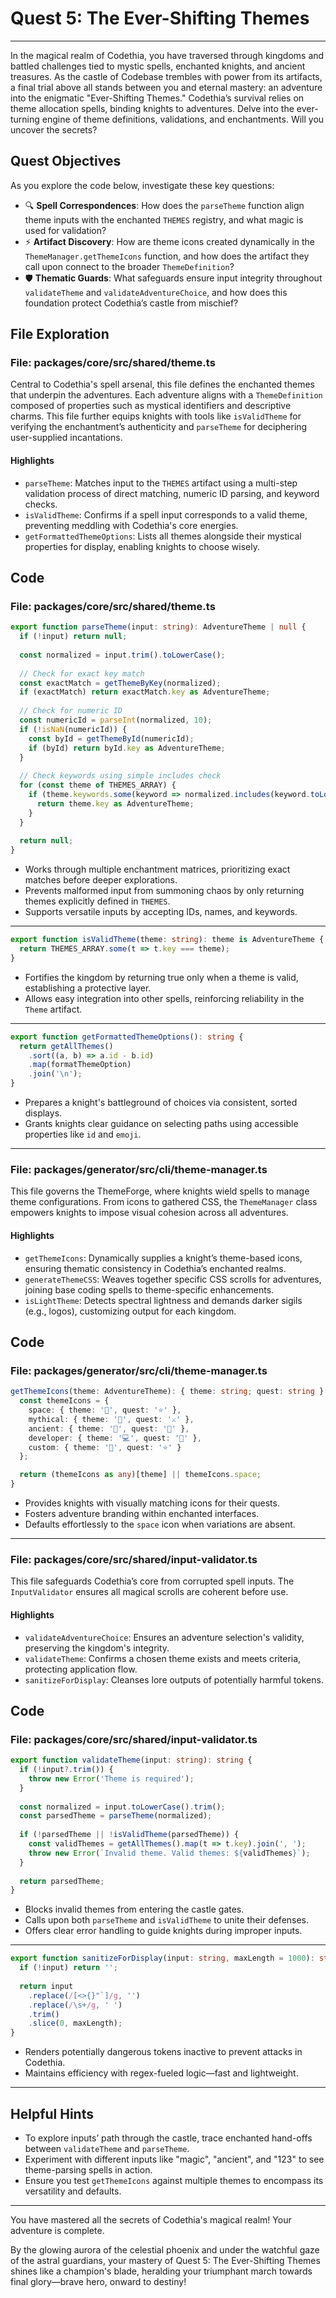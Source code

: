 # Quest 5: The Ever-Shifting Themes  
---  
In the magical realm of Codethia, you have traversed through kingdoms and battled challenges tied to mystic spells, enchanted knights, and ancient treasures. As the castle of Codebase trembles with power from its artifacts, a final trial above all stands between you and eternal mastery: an adventure into the enigmatic "Ever-Shifting Themes." Codethia’s survival relies on theme allocation spells, binding knights to adventures. Delve into the ever-turning engine of theme definitions, validations, and enchantments. Will you uncover the secrets?

## Quest Objectives  
As you explore the code below, investigate these key questions:  
- 🔍 **Spell Correspondences**: How does the `parseTheme` function align theme inputs with the enchanted `THEMES` registry, and what magic is used for validation?  
- ⚡ **Artifact Discovery**: How are theme icons created dynamically in the `ThemeManager.getThemeIcons` function, and how does the artifact they call upon connect to the broader `ThemeDefinition`?  
- 🛡️ **Thematic Guards**: What safeguards ensure input integrity throughout `validateTheme` and `validateAdventureChoice`, and how does this foundation protect Codethia’s castle from mischief?  

## File Exploration  
### File: packages/core/src/shared/theme.ts  
Central to Codethia's spell arsenal, this file defines the enchanted themes that underpin the adventures. Each adventure aligns with a `ThemeDefinition` composed of properties such as mystical identifiers and descriptive charms. This file further equips knights with tools like `isValidTheme` for verifying the enchantment’s authenticity and `parseTheme` for deciphering user-supplied incantations.  

#### Highlights  
- `parseTheme`: Matches input to the `THEMES` artifact using a multi-step validation process of direct matching, numeric ID parsing, and keyword checks.  
- `isValidTheme`: Confirms if a spell input corresponds to a valid theme, preventing meddling with Codethia's core energies.  
- `getFormattedThemeOptions`: Lists all themes alongside their mystical properties for display, enabling knights to choose wisely.  

## Code  
### File: packages/core/src/shared/theme.ts  

```typescript
export function parseTheme(input: string): AdventureTheme | null {
  if (!input) return null;
  
  const normalized = input.trim().toLowerCase();
  
  // Check for exact key match
  const exactMatch = getThemeByKey(normalized);
  if (exactMatch) return exactMatch.key as AdventureTheme;
  
  // Check for numeric ID
  const numericId = parseInt(normalized, 10);
  if (!isNaN(numericId)) {
    const byId = getThemeById(numericId);
    if (byId) return byId.key as AdventureTheme;
  }
  
  // Check keywords using simple includes check
  for (const theme of THEMES_ARRAY) {
    if (theme.keywords.some(keyword => normalized.includes(keyword.toLowerCase()))) {
      return theme.key as AdventureTheme;
    }
  }
  
  return null;
}
```  
- Works through multiple enchantment matrices, prioritizing exact matches before deeper explorations.  
- Prevents malformed input from summoning chaos by only returning themes explicitly defined in `THEMES`.  
- Supports versatile inputs by accepting IDs, names, and keywords.  

---

```typescript
export function isValidTheme(theme: string): theme is AdventureTheme {
  return THEMES_ARRAY.some(t => t.key === theme);
}
```  
- Fortifies the kingdom by returning true only when a theme is valid, establishing a protective layer.  
- Allows easy integration into other spells, reinforcing reliability in the `Theme` artifact.  

---

```typescript
export function getFormattedThemeOptions(): string {
  return getAllThemes()
    .sort((a, b) => a.id - b.id)
    .map(formatThemeOption)
    .join('\n');
}
```  
- Prepares a knight's battleground of choices via consistent, sorted displays.  
- Grants knights clear guidance on selecting paths using accessible properties like `id` and `emoji`.  

---

### File: packages/generator/src/cli/theme-manager.ts  
This file governs the ThemeForge, where knights wield spells to manage theme configurations. From icons to gathered CSS, the `ThemeManager` class empowers knights to impose visual cohesion across all adventures.  

#### Highlights  
- `getThemeIcons`: Dynamically supplies a knight’s theme-based icons, ensuring thematic consistency in Codethia’s enchanted realms.  
- `generateThemeCSS`: Weaves together specific CSS scrolls for adventures, joining base coding spells to theme-specific enhancements.  
- `isLightTheme`: Detects spectral lightness and demands darker sigils (e.g., logos), customizing output for each kingdom.  

## Code  
### File: packages/generator/src/cli/theme-manager.ts  

```typescript
getThemeIcons(theme: AdventureTheme): { theme: string; quest: string } {
  const themeIcons = {
    space: { theme: '🚀', quest: '⭐' },
    mythical: { theme: '🏰', quest: '⚔️' },
    ancient: { theme: '🏺', quest: '📜' },
    developer: { theme: '💻', quest: '🔧' },
    custom: { theme: '🎨', quest: '⭐' }
  };

  return (themeIcons as any)[theme] || themeIcons.space;
}
```  
- Provides knights with visually matching icons for their quests.  
- Fosters adventure branding within enchanted interfaces.  
- Defaults effortlessly to the `space` icon when variations are absent.  

---

### File: packages/core/src/shared/input-validator.ts  
This file safeguards Codethia’s core from corrupted spell inputs. The `InputValidator` ensures all magical scrolls are coherent before use.  

#### Highlights  
- `validateAdventureChoice`: Ensures an adventure selection's validity, preserving the kingdom's integrity.  
- `validateTheme`: Confirms a chosen theme exists and meets criteria, protecting application flow.  
- `sanitizeForDisplay`: Cleanses lore outputs of potentially harmful tokens.  

## Code  
### File: packages/core/src/shared/input-validator.ts  

```typescript
export function validateTheme(input: string): string {
  if (!input?.trim()) {
    throw new Error('Theme is required');
  }
  
  const normalized = input.toLowerCase().trim();
  const parsedTheme = parseTheme(normalized);
  
  if (!parsedTheme || !isValidTheme(parsedTheme)) {
    const validThemes = getAllThemes().map(t => t.key).join(', ');
    throw new Error(`Invalid theme. Valid themes: ${validThemes}`);
  }
  
  return parsedTheme;
}
```  
- Blocks invalid themes from entering the castle gates.  
- Calls upon both `parseTheme` and `isValidTheme` to unite their defenses.  
- Offers clear error handling to guide knights during improper inputs. 

---

```typescript
export function sanitizeForDisplay(input: string, maxLength = 1000): string {
  if (!input) return '';
  
  return input
    .replace(/[<>{}"`]/g, '')
    .replace(/\s+/g, ' ')
    .trim()
    .slice(0, maxLength);
}
```  
- Renders potentially dangerous tokens inactive to prevent attacks in Codethia.  
- Maintains efficiency with regex-fueled logic—fast and lightweight.  

---

## Helpful Hints  
- To explore inputs’ path through the castle, trace enchanted hand-offs between `validateTheme` and `parseTheme`.  
- Experiment with different inputs like "magic", "ancient", and "123" to see theme-parsing spells in action.  
- Ensure you test `getThemeIcons` against multiple themes to encompass its versatility and defaults.  

---

You have mastered all the secrets of Codethia's magical realm! Your adventure is complete.

By the glowing aurora of the celestial phoenix and under the watchful gaze of the astral guardians, your mastery of Quest 5: The Ever-Shifting Themes shines like a champion's blade, heralding your triumphant march towards final glory—brave hero, onward to destiny!